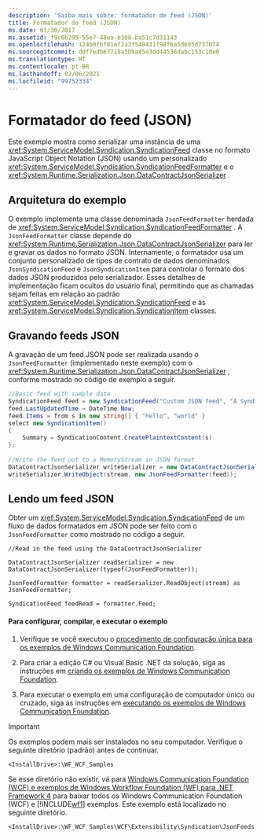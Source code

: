 ```yaml
---
description: 'Saiba mais sobre: formatador de feed (JSON)'
title: Formatador do feed (JSON)
ms.date: 03/30/2017
ms.assetid: f9c0b295-55e7-48ea-b308-ba51c7d31143
ms.openlocfilehash: 124b0fbf81af2a3f548431f98f6a5d695d737074
ms.sourcegitcommit: ddf7edb67715a5b9a45e3dd44536dabc153c1de0
ms.translationtype: MT
ms.contentlocale: pt-BR
ms.lasthandoff: 02/06/2021
ms.locfileid: "99752334"
---
```

# <a name="feed-formatter-json"></a>Formatador do feed (JSON)

Este exemplo mostra como serializar uma instância de uma <xref:System.ServiceModel.Syndication.SyndicationFeed> classe no formato JavaScript Object Notation (JSON) usando um personalizado <xref:System.ServiceModel.Syndication.SyndicationFeedFormatter> e o <xref:System.Runtime.Serialization.Json.DataContractJsonSerializer> .  
  
## <a name="architecture-of-the-sample"></a>Arquitetura do exemplo  

 O exemplo implementa uma classe denominada `JsonFeedFormatter` herdada de <xref:System.ServiceModel.Syndication.SyndicationFeedFormatter> . A `JsonFeedFormatter` classe depende do <xref:System.Runtime.Serialization.Json.DataContractJsonSerializer> para ler e gravar os dados no formato JSON. Internamente, o formatador usa um conjunto personalizado de tipos de contrato de dados denominados `JsonSyndicationFeed` e `JsonSyndicationItem` para controlar o formato dos dados JSON produzidos pelo serializador. Esses detalhes de implementação ficam ocultos do usuário final, permitindo que as chamadas sejam feitas em relação ao padrão <xref:System.ServiceModel.Syndication.SyndicationFeed> e às <xref:System.ServiceModel.Syndication.SyndicationItem> classes.  
  
## <a name="writing-json-feeds"></a>Gravando feeds JSON  

 A gravação de um feed JSON pode ser realizada usando o `JsonFeedFormatter` (implementado neste exemplo) com o <xref:System.Runtime.Serialization.Json.DataContractJsonSerializer> , conforme mostrado no código de exemplo a seguir.  
  
```csharp  
//Basic feed with sample data  
SyndicationFeed feed = new SyndicationFeed("Custom JSON feed", "A Syndication extensibility sample", null);  
feed.LastUpdatedTime = DateTime.Now;  
feed.Items = from s in new string[] { "hello", "world" }  
select new SyndicationItem()  
{  
    Summary = SyndicationContent.CreatePlaintextContent(s)  
};  
  
//Write the feed out to a MemoryStream in JSON format  
DataContractJsonSerializer writeSerializer = new DataContractJsonSerializer(typeof(JsonFeedFormatter));  
writeSerializer.WriteObject(stream, new JsonFeedFormatter(feed));  
```  
  
## <a name="reading-a-json-feed"></a>Lendo um feed JSON  

 Obter um <xref:System.ServiceModel.Syndication.SyndicationFeed> de um fluxo de dados formatados em JSON pode ser feito com o `JsonFeedFormatter` como mostrado no código a seguir.  
  
 `//Read in the feed using the DataContractJsonSerializer`  
  
 `DataContractJsonSerializer readSerializer = new DataContractJsonSerializer(typeof(JsonFeedFormatter));`  
  
 `JsonFeedFormatter formatter = readSerializer.ReadObject(stream) as JsonFeedFormatter;`  
  
 `SyndicationFeed feedRead = formatter.Feed;`  
  
#### <a name="to-set-up-build-and-run-the-sample"></a>Para configurar, compilar, e executar o exemplo  
  
1. Verifique se você executou o [procedimento de configuração única para os exemplos de Windows Communication Foundation](one-time-setup-procedure-for-the-wcf-samples.md).  
  
2. Para criar a edição C# ou Visual Basic .NET da solução, siga as instruções em [criando os exemplos de Windows Communication Foundation](building-the-samples.md).  
  
3. Para executar o exemplo em uma configuração de computador único ou cruzado, siga as instruções em [executando os exemplos de Windows Communication Foundation](running-the-samples.md).  
  
> [!IMPORTANT]
> Os exemplos podem mais ser instalados no seu computador. Verifique o seguinte diretório (padrão) antes de continuar.  
>
> `<InstallDrive>:\WF_WCF_Samples`  
>
> Se esse diretório não existir, vá para [Windows Communication Foundation (WCF) e exemplos de Windows Workflow Foundation (WF) para .NET Framework 4](https://www.microsoft.com/download/details.aspx?id=21459) para baixar todos os Windows Communication Foundation (WCF) e [!INCLUDE[wf1](../../../../includes/wf1-md.md)] exemplos. Este exemplo está localizado no seguinte diretório.  
>
> `<InstallDrive>:\WF_WCF_Samples\WCF\Extensibility\Syndication\JsonFeeds`  
